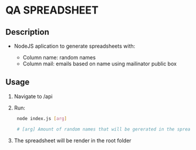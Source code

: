 # QA SPREADSHEET

## Description 

- NodeJS aplication to generate spreadsheets with: 

  - Column name: random names
  - Column mail: emails based on name using mailinator public box

## Usage

1. Navigate to /api
2. Run:
    
   ```bash
    node index.js [arg]

    # [arg] Amount of random names that will be gererated in the spreadsheet

   ```
3. The spreadsheet will be render in the root folder
